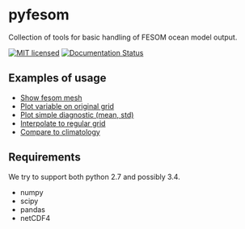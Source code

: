 # pyfesom

Collection of tools for basic handling of FESOM ocean model output.

[![MIT licensed](https://img.shields.io/badge/license-MIT-blue.svg)](https://github.com/koldunovn/pyfesom/blob/master/LICENSE) [![Documentation Status](https://readthedocs.org/projects/pyfesom/badge/?version=latest)](http://pyfesom.readthedocs.io/en/latest/?badge=latest)
          
## Examples of usage

- [Show fesom mesh](https://github.com/koldunovn/pyfesom/blob/master/notebooks/show_mesh.ipynb)
- [Plot variable on original grid](https://github.com/koldunovn/pyfesom/blob/master/notebooks/show_variable_on_original_grid.ipynb)
- [Plot simple diagnostic (mean, std)](https://github.com/koldunovn/pyfesom/blob/master/notebooks/plot_simple_diagnostics.ipynb)
- [Interpolate to regular grid](https://github.com/koldunovn/pyfesom/blob/master/notebooks/interpolate_to_regular_grid.ipynb)
- [Compare to climatology](https://github.com/koldunovn/pyfesom/blob/master/notebooks/compare_to_climatology.ipynb)

## Requirements

We try to support both python 2.7 and possibly 3.4.

- numpy
- scipy
- pandas
- netCDF4





